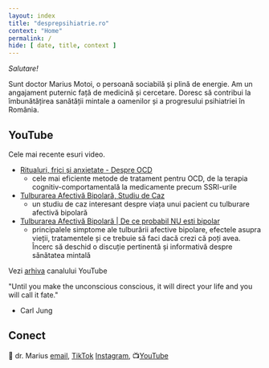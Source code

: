 ```yaml
---
layout: index
title: "desprepsihiatrie.ro"
context: "Home"
permalink: /
hide: [ date, title, context ]
---
```


<em>Salutare!</em><br>

Sunt doctor Marius Motoi, o persoană sociabilă și plină de energie. Am un angajament puternic față de medicină și cercetare. Doresc să contribui la îmbunătățirea sanătății mintale a oamenilor și a progresului psihiatriei în România.


## YouTube

Cele mai recente esuri video. 

- [Ritualuri, frici și anxietate - Despre OCD](https://www.youtube.com/watch?v=_gk4FZCPOFA&)
    - cele mai eficiente metode de tratament pentru OCD, de la terapia cognitiv-comportamentală la medicamente precum SSRI-urile
- [Tulburarea Afectivă Bipolară, Studiu de Caz](https://youtu.be/rQNGNpeF9DM)
    - un studiu de caz interesant despre viața unui pacient cu tulburare afectivă bipolară
- [Tulburarea Afectivă Bipolară | De ce probabil NU esti bipolar](https://youtu.be/nq0-Dgd2_FE)
    - principalele simptome ale tulburării afective bipolare, efectele asupra vieții, tratamentele și ce trebuie să faci dacă crezi că poți avea. Încerc să deschid o discuție pertinentă și informativă despre sănătatea mintală

Vezi [arhiva](/youtube) canalului YouTube

>
"Until you make the unconscious
conscious, it will direct your life
and you will call it fate."

- Carl Jung

## Conect

👋   dr. Marius [email](mailto:desprepsihiatrie1@gmail.com), [TikTok](http://tiktok.com/@desprepsihiatrie.ro) [Instagram](https://www.instagram.com/desprepsihiatrie/), 📺[YouTube](https://www.youtube.com/@DesprePsihiatrie)

<style>
    .sidenote-number, .sidenote::before {
        visibility: hidden !important;
        pointer-events: none;
    }
</style>